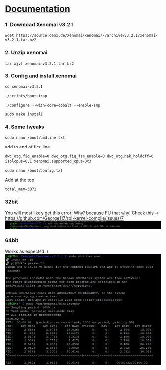 # [Documentation](https://source.denx.de/Xenomai/xenomai/-/wikis/Installing_Xenomai_3)
### 1. Download Xenomai v3.2.1
```
wget https://source.denx.de/Xenomai/xenomai/-/archive/v3.2.1/xenomai-v3.2.1.tar.bz2
```

### 2. Unzip xenomai
```
tar xjvf xenomai-v3.2.1.tar.bz2
```

### 3. Config and install xenomai
```
cd xenomai-v3.2.1
```

```
./scripts/bootstrap
```

```
./configure --with-core=cobalt --enable-smp
```

```
sudo make install
```

### 4. Some tweaks
```
sudo nano /boot/cmdline.txt
```
add to end of first line
```
dwc_otg.fiq_enable=0 dwc_otg.fiq_fsm_enable=0 dwc_otg.nak_holdoff=0 isolcpus=0,1 xenomai.supported_cpus=0x3
```

```
sudo nano /boot/config.txt
```
Add at the top
````
total_mem=3072
````

### 32bit
You will most likely get this error: Why? because FU that why!
Check this -> https://github.com/George117/rpi-kernel-compile/issues/7
![image](/docs/assets/images/3/32bit_fu_error.png)

### 64bit
Works as expected :)
![image](/docs/assets/images/3/64bit_latency_test.png)

